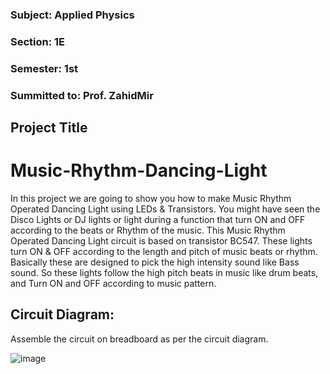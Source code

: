 ### Subject: Applied Physics
### Section: 1E
### Semester: 1st
### Summitted to: Prof. ZahidMir





## Project Title
# Music-Rhythm-Dancing-Light
In this project we are going to show you how to make Music Rhythm Operated Dancing Light using LEDs &amp; Transistors. You might have seen the Disco Lights or DJ lights or light during a function that turn ON and OFF according to the beats or Rhythm of the music. This Music Rhythm Operated Dancing Light circuit is based on transistor BC547.  These lights turn ON &amp; OFF according to the length and pitch of music beats or rhythm. Basically these are designed to pick the high intensity sound like Bass sound. So these lights follow the high pitch beats in music like drum beats, and Turn ON and OFF according to music pattern.


## Circuit Diagram:

Assemble the circuit on breadboard as per the circuit diagram.

![image](https://user-images.githubusercontent.com/58667012/179341106-15743aec-3c93-479e-bd14-d53b6483ce63.png)
